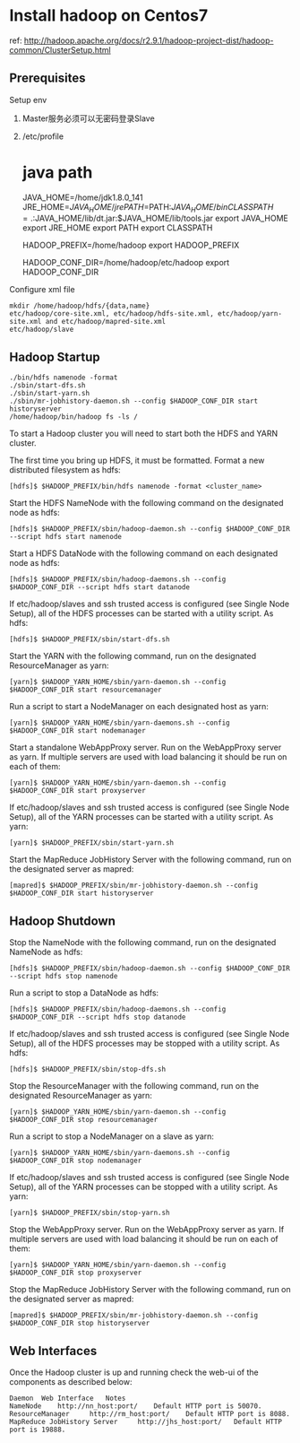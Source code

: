 # Install hadoop on Centos7
ref: http://hadoop.apache.org/docs/r2.9.1/hadoop-project-dist/hadoop-common/ClusterSetup.html

## Prerequisites
Setup env  

1. Master服务必须可以无密码登录Slave

2. /etc/profile

    # java path
    JAVA_HOME=/home/jdk1.8.0_141
    JRE_HOME=$JAVA_HOME/jre
    PATH=$PATH:$JAVA_HOME/bin
    CLASSPATH=.:$JAVA_HOME/lib/dt.jar:$JAVA_HOME/lib/tools.jar
    export JAVA_HOME
    export JRE_HOME
    export PATH
    export CLASSPATH

    HADOOP_PREFIX=/home/hadoop
    export HADOOP_PREFIX

    HADOOP_CONF_DIR=/home/hadoop/etc/hadoop
    export HADOOP_CONF_DIR

Configure xml file

    mkdir /home/hadoop/hdfs/{data,name}
    etc/hadoop/core-site.xml, etc/hadoop/hdfs-site.xml, etc/hadoop/yarn-site.xml and etc/hadoop/mapred-site.xml
    etc/hadoop/slave

## Hadoop Startup
    
    ./bin/hdfs namenode -format
    ./sbin/start-dfs.sh
    ./sbin/start-yarn.sh
    ./sbin/mr-jobhistory-daemon.sh --config $HADOOP_CONF_DIR start historyserver
    /home/hadoop/bin/hadoop fs -ls /

To start a Hadoop cluster you will need to start both the HDFS and YARN cluster.

The first time you bring up HDFS, it must be formatted. Format a new distributed filesystem as hdfs:

    [hdfs]$ $HADOOP_PREFIX/bin/hdfs namenode -format <cluster_name>

Start the HDFS NameNode with the following command on the designated node as hdfs:

    [hdfs]$ $HADOOP_PREFIX/sbin/hadoop-daemon.sh --config $HADOOP_CONF_DIR --script hdfs start namenode

Start a HDFS DataNode with the following command on each designated node as hdfs:

    [hdfs]$ $HADOOP_PREFIX/sbin/hadoop-daemons.sh --config $HADOOP_CONF_DIR --script hdfs start datanode

If etc/hadoop/slaves and ssh trusted access is configured (see Single Node Setup), all of the HDFS processes can be started with a utility script. As hdfs:

    [hdfs]$ $HADOOP_PREFIX/sbin/start-dfs.sh

Start the YARN with the following command, run on the designated ResourceManager as yarn:

    [yarn]$ $HADOOP_YARN_HOME/sbin/yarn-daemon.sh --config $HADOOP_CONF_DIR start resourcemanager

Run a script to start a NodeManager on each designated host as yarn:

    [yarn]$ $HADOOP_YARN_HOME/sbin/yarn-daemons.sh --config $HADOOP_CONF_DIR start nodemanager

Start a standalone WebAppProxy server. Run on the WebAppProxy server as yarn. If multiple servers are used with load balancing it should be run on each of them:

    [yarn]$ $HADOOP_YARN_HOME/sbin/yarn-daemon.sh --config $HADOOP_CONF_DIR start proxyserver

If etc/hadoop/slaves and ssh trusted access is configured (see Single Node Setup), all of the YARN processes can be started with a utility script. As yarn:

    [yarn]$ $HADOOP_PREFIX/sbin/start-yarn.sh

Start the MapReduce JobHistory Server with the following command, run on the designated server as mapred:

    [mapred]$ $HADOOP_PREFIX/sbin/mr-jobhistory-daemon.sh --config $HADOOP_CONF_DIR start historyserver

## Hadoop Shutdown

Stop the NameNode with the following command, run on the designated NameNode as hdfs:

    [hdfs]$ $HADOOP_PREFIX/sbin/hadoop-daemon.sh --config $HADOOP_CONF_DIR --script hdfs stop namenode

Run a script to stop a DataNode as hdfs:

    [hdfs]$ $HADOOP_PREFIX/sbin/hadoop-daemons.sh --config $HADOOP_CONF_DIR --script hdfs stop datanode

If etc/hadoop/slaves and ssh trusted access is configured (see Single Node Setup), all of the HDFS processes may be stopped with a utility script. As hdfs:

    [hdfs]$ $HADOOP_PREFIX/sbin/stop-dfs.sh

Stop the ResourceManager with the following command, run on the designated ResourceManager as yarn:

    [yarn]$ $HADOOP_YARN_HOME/sbin/yarn-daemon.sh --config $HADOOP_CONF_DIR stop resourcemanager

Run a script to stop a NodeManager on a slave as yarn:

    [yarn]$ $HADOOP_YARN_HOME/sbin/yarn-daemons.sh --config $HADOOP_CONF_DIR stop nodemanager

If etc/hadoop/slaves and ssh trusted access is configured (see Single Node Setup), all of the YARN processes can be stopped with a utility script. As yarn:

    [yarn]$ $HADOOP_PREFIX/sbin/stop-yarn.sh

Stop the WebAppProxy server. Run on the WebAppProxy server as yarn. If multiple servers are used with load balancing it should be run on each of them:

    [yarn]$ $HADOOP_YARN_HOME/sbin/yarn-daemon.sh --config $HADOOP_CONF_DIR stop proxyserver

Stop the MapReduce JobHistory Server with the following command, run on the designated server as mapred:

    [mapred]$ $HADOOP_PREFIX/sbin/mr-jobhistory-daemon.sh --config $HADOOP_CONF_DIR stop historyserver

## Web Interfaces

Once the Hadoop cluster is up and running check the web-ui of the components as described below:

    Daemon  Web Interface   Notes
    NameNode    http://nn_host:port/    Default HTTP port is 50070.
    ResourceManager     http://rm_host:port/    Default HTTP port is 8088.
    MapReduce JobHistory Server     http://jhs_host:port/   Default HTTP port is 19888. 

